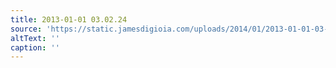 ```yaml
---
title: 2013-01-01 03.02.24
source: 'https://static.jamesdigioia.com/uploads/2014/01/2013-01-01-03-02-24-scaled.jpg'
altText: ''
caption: ''
---
```



